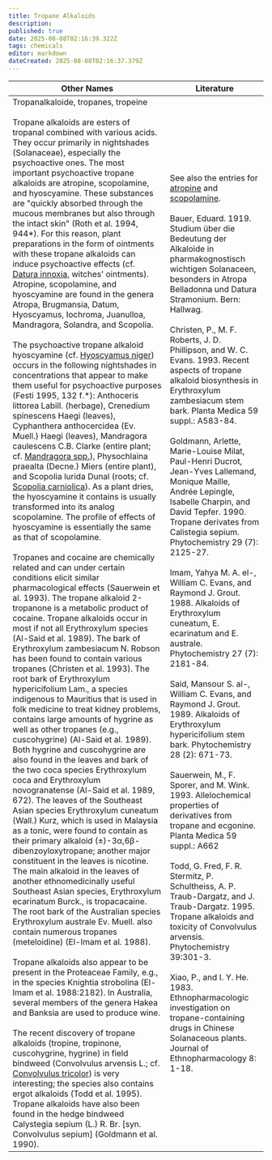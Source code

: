 ```yaml
---
title: Tropane Alkaloids
description: 
published: true
date: 2025-08-08T02:16:39.322Z
tags: chemicals
editor: markdown
dateCreated: 2025-08-08T02:16:37.379Z
---
```


| **Other Names** | **Literature** |
|---|---|
| Tropanalkaloide, tropanes, tropeine<br><br>Tropane alkaloids are esters of tropanal combined with various acids. They occur primarily in nightshades (Solanaceae), especially the psychoactive ones. The most important psychoactive tropane alkaloids are atropine, scopolamine, and hyoscyamine. These substances are "quickly absorbed through the mucous membranes but also through the intact skin" (Roth et al. 1994, 944*). For this reason, plant preparations in the form of ointments with these tropane alkaloids can induce psychoactive effects (cf. [Datura innoxia](/en/datura-innoxia), witches' ointments). Atropine, scopolamine, and hyoscyamine are found in the genera Atropa, Brugmansia, Datum, Hyoscyamus, Iochroma, Juanulloa, Mandragora, Solandra, and Scopolia.<br><br>The psychoactive tropane alkaloid hyoscyamine (cf. [Hyoscyamus niger](/en/hyoscyamus-niger)) occurs in the following nightshades in concentrations that appear to make them useful for psychoactive purposes (Festi 1995, 132 f.*): Anthoceris littorea Labill. (herbage), Crenedium spinescens Haegi (leaves), Cyphanthera anthocercidea (Ev. Muell.) Haegi (leaves), Mandragora caulescens C.B. Clarke (entire plant; cf. [Mandragora spp.](/en/mandragora-spp)), Physochlaina praealta (Decne.) Miers (entire plant), and Scopolia lurida Dunal (roots; cf. [Scopolia carniolica](/en/scopolia-carniolica)). As a plant dries, the hyoscyamine it contains is usually transformed into its analog scopolamine. The profile of effects of hyoscyamine is essentially the same as that of scopolamine.<br><br>Tropanes and cocaine are chemically related and can under certain conditions elicit similar pharmacological effects (Sauerwein et al. 1993). The tropane alkaloid 2-tropanone is a metabolic product of cocaine. Tropane alkaloids occur in most if not all Erythroxylum species (Al-Said et al. 1989). The bark of Erythroxylum zambesiacum N. Robson has been found to contain various tropanes (Christen et al. 1993). The root bark of Erythroxylum hypericifolium Lam., a species indigenous to Mauritius that is used in folk medicine to treat kidney problems, contains large amounts of hygrine as well as other tropanes (e.g., cuscohygrine) (Al-Said et al. 1989). Both hygrine and cuscohygrine are also found in the leaves and bark of the two coca species Erythroxylum coca and Erythroxylum novogranatense (Al-Said et al. 1989, 672). The leaves of the Southeast Asian species Erythroxylum cuneatum (Wall.) Kurz, which is used in Malaysia as a tonic, were found to contain as their primary alkaloid (±)-3α,6β-dibenzoyloxytropane; another major constituent in the leaves is nicotine. The main alkaloid in the leaves of another ethnomedicinally useful Southeast Asian species, Erythroxylum ecarinatum Burck., is tropacacaine. The root bark of the Australian species Erythroxylum australe Ev. Muell. also contain numerous tropanes (meteloidine) (El-Imam et al. 1988).<br><br>Tropane alkaloids also appear to be present in the Proteaceae Family, e.g., in the species Knightia strobolina (El-Imam et al. 1988:2182). In Australia, several members of the genera Hakea and Banksia are used to produce wine.<br><br>The recent discovery of tropane alkaloids (tropine, tropinone, cuscohygrine, hygrine) in field bindweed (Convolvulus arvensis L.; cf. [Convolvulus tricolor](/en/convolvulus-tricolor)) is very interesting; the species also contains ergot alkaloids (Todd et al. 1995). Tropane alkaloids have also been found in the hedge bindweed Calystegia sepium (L.) R. Br. [syn. Convolvulus sepium] (Goldmann et al. 1990). | See also the entries for [atropine](/en/chemicals/atropine) and [scopolamine](/en/deliriants/scopolamine).<br><br>Bauer, Eduard. 1919. Studium über die Bedeutung der Alkaloide in pharmakognostisch wichtigen Solanaceen, besonders in Atropa Belladonna und Datura Stramonium. Bern: Hallwag.<br><br>Christen, P., M. F. Roberts, J. D. Phillipson, and W. C. Evans. 1993. Recent aspects of tropane alkaloid biosynthesis in Erythroxylum zambesiacum stem bark. Planta Medica 59 suppl.: A583-84.<br><br>Goldmann, Arlette, Marie-Louise Milat, Paul-Henri Ducrot, Jean-Yves Lallemand, Monique Maille, Andrée Lepingle, Isabelle Charpin, and David Tepfer. 1990. Tropane derivates from Calistegia sepium. Phytochemistry 29 (7): 2125-27.<br><br>Imam, Yahya M. A. el-, William C. Evans, and Raymond J. Grout. 1988. Alkaloids of Erythroxylum cuneatum, E. ecarinatum and E. australe. Phytochemistry 27 (7): 2181-84.<br><br>Said, Mansour S. al-, William C. Evans, and Raymond J. Grout. 1989. Alkaloids of Erythroxylum hypericifolium stem bark. Phytochemistry 28 (2): 671-73.<br><br>Sauerwein, M., F. Sporer, and M. Wink. 1993. Allelochemical properties of derivatives from tropane and ecgonine. Planta Medica 59 suppl.: A662<br><br>Todd, G. Fred, F. R. Stermitz, P. Schultheiss, A. P. Traub-Dargatz, and J. Traub-Dargatz. 1995. Tropane alkaloids and toxicity of Convolvulus arvensis. Phytochemistry 39:301-3.<br><br>Xiao, P., and I. Y. He. 1983. Ethnopharmacologic investigation on tropane-containing drugs in Chinese Solanaceous plants. Journal of Ethnopharmacology 8: 1-18. |
